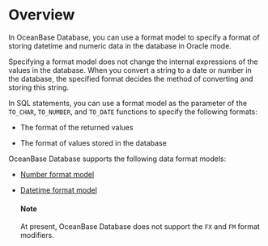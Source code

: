 # Overview

In OceanBase Database, you can use a format model to specify a format of storing datetime and numeric data in the database in Oracle mode.

Specifying a format model does not change the internal expressions of the values in the database. When you convert a string to a date or number in the database, the specified format decides the method of converting and storing this string.

In SQL statements, you can use a format model as the parameter of the `TO_CHAR`, `TO_NUMBER`, and `TO_DATE` functions to specify the following formats:

* The format of the returned values

* The format of values stored in the database

OceanBase Database supports the following data format models:

* [Number format model](../400.format-of-oracle-mode/200.format-of-oracle-mode.md)

* [Datetime format model](../400.format-of-oracle-mode/300.date-and-time-formatting-of-oracle-mode.md)

  <main id="notice" type='explain'>
    <h4>Note</h4>
    <p>At present, OceanBase Database does not support the <code>FX</code> and <code>FM</code> format modifiers. </p>
  </main>
